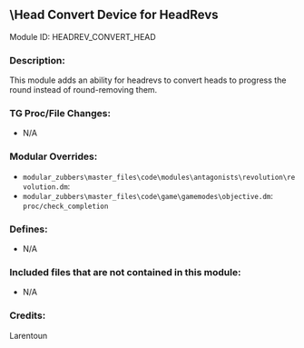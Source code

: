 ## \Head Convert Device for HeadRevs

Module ID: HEADREV_CONVERT_HEAD

### Description:

This module adds an ability for headrevs to convert heads to progress the round instead of round-removing them.

### TG Proc/File Changes:

- N/A

### Modular Overrides:

- `modular_zubbers\master_files\code\modules\antagonists\revolution\revolution.dm`:
- `modular_zubbers\master_files\code\game\gamemodes\objective.dm`: `proc/check_completion`

### Defines:

- N/A

### Included files that are not contained in this module:

- N/A

### Credits:

Larentoun
